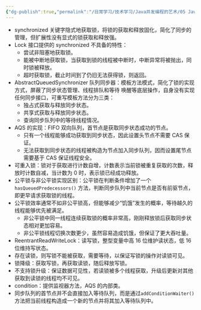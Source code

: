 ```yaml
---
{"dg-publish":true,"permalink":"/日常学习/技术学习/Java并发编程的艺术/05 Java中的锁/","title":"05 Java中的锁","tags":["八股","Java并发"],"noteIcon":"1","created":"2023-07-21T11:37:40.194+08:00","updated":"2025-01-01T10:49:14.567+08:00"}
---
```


-   synchronized 关键字隐式地获取锁，将锁的获取和释放固化，简化了同步的管理，但扩展性没有显式的锁获取和释放强。
-   Lock 接口提供的 synchronized 不具备的特性：
    -   尝试非阻塞地获取锁。
    -   能被中断地获取锁，当获取到锁的线程被中断时，中断异常将被抛出，同时锁被释放。
    -   超时获取锁，截止时间到了仍旧无法获得锁，则返回。
-   AbstractQueuedSynchronizer 队列同步器：模板方法模式，简化了锁的实现方式，屏蔽了同步状态管理、线程排队和等待 唤醒等底层操作，自身没有实现任何同步接口，可重写模板方法分为三类：
    -   独占式获取与释放同步状态。
    -   共享式获取与释放同步状态。
    -   查询同步队列中的等待线程情况。
-   AQS 的实现：FIFO 双向队列，首节点是获取同步状态成功的节点。
    -   只有一个线程能够成功获取到同步状态，因此设置头节点不需要 CAS 保证。
    -   无法获取到同步状态的线程被构造为节点加入同步队列，因而设置尾节点需要基于 CAS 保证线程安全。
-   可重入锁：锁对于获取进行计数自增，计数表示当前锁被重复获取的次数，释放时计数自减，当计数为 0 时，表示锁已经成功释放。
-   公平锁与非公平锁实现区别：公平锁在判断条件增加了一个 `hasQueuedPredecessors()` 方法，判断同步队列中当前节点是否有前驱节点，即更早请求获取锁的线程。
-   公平锁效率通常不如非公平锁高，但能够减少“饥饿”发生的概率，等待越久的线程能够优先被满足。
    -   非公平锁中同一线程连续获取锁的概率非常高，刚刚释放锁后获取同步状态相对更加容易。
    -   非公平锁线程切换次数更少，虽然容易造成饥饿，但保证了更大吞吐量。
-   ReentrantReadWriteLock：读写锁，整型变量中高 16 位维护读状态，低 16 位维持写状态。
-   存在读锁，则写锁不能被获取，需要等待，以保证写锁的操作对读锁可见。
-   锁降级：获取写锁，再获取读锁，随后释放写锁。
-   不支持锁升级：保证数据可见性，若读锁被多个线程获取，升级后更新对其他获取到读锁的线程均不可见。
-   condition：提供监视器方法，AQS 的内部类。
-   同步队列的首节点并不会直接加入等待队列，而是通过`addConditionWaiter()`方法把当前线程构造成一个新的节点并将其加入等待队列中。
